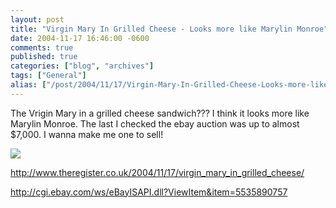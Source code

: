 ```yaml
---
layout: post
title: "Virgin Mary In Grilled Cheese - Looks more like Marylin Monroe"
date: 2004-11-17 16:46:00 -0600
comments: true
published: true
categories: ["blog", "archives"]
tags: ["General"]
alias: ["/post/2004/11/17/Virgin-Mary-In-Grilled-Cheese-Looks-more-like-Marylin-Monroe", "/post/2004/11/17/virgin-mary-in-grilled-cheese-looks-more-like-marylin-monroe"]
---
```

<!-- more -->
<P>The Vrigin Mary in a grilled cheese sandwich??? I think it looks more like Marylin Monroe. The last I checked the ebay auction was up to almost $7,000. I wanna make me one to sell!</P>
<P><IMG src="http://www.theregister.co.uk/2004/11/17/our_lady.JPG"></P>
<P><A href="http://www.theregister.co.uk/2004/11/17/virgin_mary_in_grilled_cheese/">http://www.theregister.co.uk/2004/11/17/virgin_mary_in_grilled_cheese/</A></P>
<P><A href="http://cgi.ebay.com/ws/eBayISAPI.dll?ViewItem&amp;item=5535890757">http://cgi.ebay.com/ws/eBayISAPI.dll?ViewItem&amp;item=5535890757</A></P>
